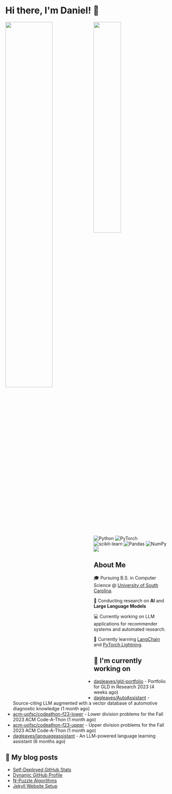 # Hi there, I'm Daniel! :wave:

<img align="left" width="54%" src="https://github-readme-stats-dusky-one-26.vercel.app/api?username=dagleaves&theme=dark&include_all_commits=true&count_private=true&show_icons=true" />
<img align="left" width="41%" src="https://github-readme-stats-dusky-one-26.vercel.app/api/top-langs/?username=dagleaves&layout=compact&theme=dark&include_all_commits=true&count_private=true" />

<br/><br/>
<br/><br/>
<br/><br/>
<br/><br/>
<br/><br/>

![Python](https://img.shields.io/badge/python-3670A0?style=for-the-badge&logo=python&logoColor=ffdd54)
![PyTorch](https://img.shields.io/badge/PyTorch-%23EE4C2C.svg?style=for-the-badge&logo=PyTorch&logoColor=white)
![scikit-learn](https://img.shields.io/badge/scikit--learn-%23F7931E.svg?style=for-the-badge&logo=scikit-learn&logoColor=white)
![Pandas](https://img.shields.io/badge/pandas-%23150458.svg?style=for-the-badge&logo=pandas&logoColor=white)
![NumPy](https://img.shields.io/badge/numpy-%23013243.svg?style=for-the-badge&logo=numpy&logoColor=white)
<a href="https://www.linkedin.com/in/dagleaves/"><img src="https://img.shields.io/badge/linkedin-%230077B5.svg?style=for-the-badge&logo=linkedin&logoColor=white"/></a>

## About Me

🎓 Pursuing B.S. in Computer Science @ [University of South Carolina](https://sc.edu/study/majors_and_degrees/computer_science_computer_engineering.php). 

📖 Conducting research on **AI** and **Large Language Models**

💻 Currently working on LLM applications for recommender systems and automated research.

:seedling: Currently learning [LangChain](https://github.com/hwchase17/langchain) and [PyTorch Lightning](https://github.com/Lightning-AI/lightning).


## 👷 I'm currently working on

- [dagleaves/gld-portfolio](https://github.com/dagleaves/gld-portfolio) - Portfolio for GLD in Research 2023 (4 weeks ago)
- [dagleaves/AutoAssistant](https://github.com/dagleaves/AutoAssistant) - Source-citing LLM augmented with a vector database of automotive diagnostic knowledge (1 month ago)
- [acm-uofsc/codeathon-f23-lower](https://github.com/acm-uofsc/codeathon-f23-lower) - Lower division problems for the Fall 2023 ACM Code-A-Thon (1 month ago)
- [acm-uofsc/codeathon-f23-upper](https://github.com/acm-uofsc/codeathon-f23-upper) - Upper division problems for the Fall 2023 ACM Code-A-Thon (1 month ago)
- [dagleaves/languageassistant](https://github.com/dagleaves/languageassistant) - An LLM-powered language learning assistant (6 months ago)


## :book: My blog posts

- [Self-Deployed GitHub Stats](http://dagleaves.com/2023/05/01/self-deployed-github-stats)
- [Dynamic GitHub Profile](http://dagleaves.com/2023/04/30/dynamic-github-profile)
- [N-Puzzle Algorithms](http://dagleaves.com/2023/02/01/n-puzzle)
- [Jekyll Website Setup](http://dagleaves.com/2022/01/11/setup-website)
